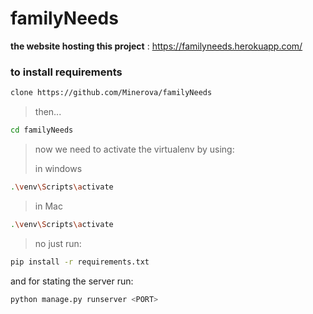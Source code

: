 # familyNeeds

<strong> the website hosting this project</strong> : <a href="https://familyneeds.herokuapp.com/" target="_blank"> https://familyneeds.herokuapp.com/ </a>
<br>

### to install requirements

```bash
clone https://github.com/Minerova/familyNeeds
```
> then...

```bash
cd familyNeeds
```

> now we need to activate the virtualenv by using:
>
>in windows
```bash
.\venv\Scripts\activate
```
> in Mac
```bash
.\venv\Scripts\activate
```
> no just run:
```bash
pip install -r requirements.txt
```

and for stating the server run:
```bash
python manage.py runserver <PORT>
```

<br>
